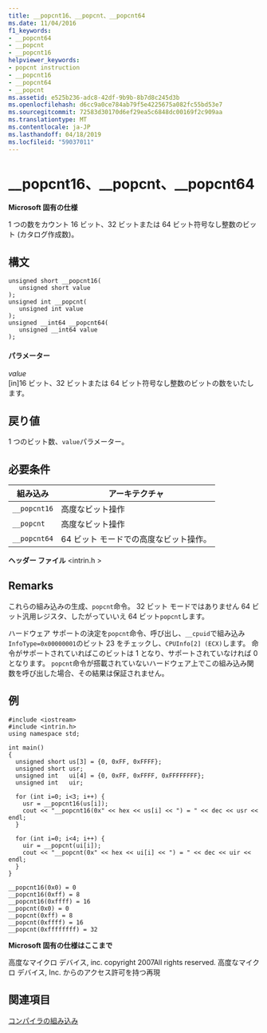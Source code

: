 ```yaml
---
title: __popcnt16、__popcnt、__popcnt64
ms.date: 11/04/2016
f1_keywords:
- __popcnt64
- __popcnt
- __popcnt16
helpviewer_keywords:
- popcnt instruction
- __popcnt16
- __popcnt64
- __popcnt
ms.assetid: e525b236-adc8-42df-9b9b-8b7d8c245d3b
ms.openlocfilehash: d6cc9a0ce784ab79f5e4225675a082fc55bd53e7
ms.sourcegitcommit: 72583d30170d6ef29ea5c6848dc00169f2c909aa
ms.translationtype: MT
ms.contentlocale: ja-JP
ms.lasthandoff: 04/18/2019
ms.locfileid: "59037011"
---
```

# <a name="popcnt16-popcnt-popcnt64"></a>__popcnt16、__popcnt、__popcnt64

**Microsoft 固有の仕様**

1 つの数をカウント 16 ビット、32 ビットまたは 64 ビット符号なし整数のビット (カタログ作成数)。

## <a name="syntax"></a>構文

```
unsigned short __popcnt16(
   unsigned short value
);
unsigned int __popcnt(
   unsigned int value
);
unsigned __int64 __popcnt64(
   unsigned __int64 value
);
```

#### <a name="parameters"></a>パラメーター

*value*<br/>
[in]16 ビット、32 ビットまたは 64 ビット符号なし整数のビットの数をいたします。

## <a name="return-value"></a>戻り値

1 つのビット数、`value`パラメーター。

## <a name="requirements"></a>必要条件

|組み込み|アーキテクチャ|
|---------------|------------------|
|`__popcnt16`|高度なビット操作|
|`__popcnt`|高度なビット操作|
|`__popcnt64`|64 ビット モードでの高度なビット操作。|

**ヘッダー ファイル** \<intrin.h >

## <a name="remarks"></a>Remarks

これらの組み込みの生成、`popcnt`命令。 32 ビット モードではありません 64 ビット汎用レジスタ、したがっていいえ 64 ビット`popcnt`します。

ハードウェア サポートの決定を`popcnt`命令、呼び出し、`__cpuid`で組み込み`InfoType=0x00000001`のビット 23 をチェックし、`CPUInfo[2] (ECX)`します。 命令がサポートされていればこのビットは 1 となり、サポートされていなければ 0 となります。 `popcnt`命令が搭載されていないハードウェア上でこの組み込み関数を呼び出した場合、その結果は保証されません。

## <a name="example"></a>例

```
#include <iostream>
#include <intrin.h>
using namespace std;

int main()
{
  unsigned short us[3] = {0, 0xFF, 0xFFFF};
  unsigned short usr;
  unsigned int   ui[4] = {0, 0xFF, 0xFFFF, 0xFFFFFFFF};
  unsigned int   uir;

  for (int i=0; i<3; i++) {
    usr = __popcnt16(us[i]);
    cout << "__popcnt16(0x" << hex << us[i] << ") = " << dec << usr << endl;
  }

  for (int i=0; i<4; i++) {
    uir = __popcnt(ui[i]);
    cout << "__popcnt(0x" << hex << ui[i] << ") = " << dec << uir << endl;
  }
}
```

```Output
__popcnt16(0x0) = 0
__popcnt16(0xff) = 8
__popcnt16(0xffff) = 16
__popcnt(0x0) = 0
__popcnt(0xff) = 8
__popcnt(0xffff) = 16
__popcnt(0xffffffff) = 32
```

**Microsoft 固有の仕様はここまで**

高度なマイクロ デバイス, inc. copyright 2007All rights reserved. 高度なマイクロ デバイス, Inc. からのアクセス許可を持つ再現

## <a name="see-also"></a>関連項目

[コンパイラの組み込み](../intrinsics/compiler-intrinsics.md)
